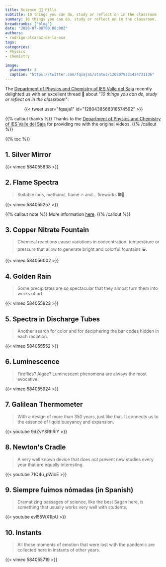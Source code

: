 ```yaml
---
title: Science 💊💊 Pills
subtitle: 10 things you can do, study or reflect on in the classroom
summary: 10 things you can do, study or reflect on in the classroom.
breadcrumbs: ["blog"]
date: "2020-07-08T00:00:00Z"
authors:
- rodrigo-alcaraz-de-la-osa
tags:
categories:
- Physics
- Chemistry

image:
  placement: 3
  caption: "https://twitter.com/fqsaja1/status/1268079331424731136"
---
```


The [Department of Physics and Chemistry of IES Valle del Saja](http://www.fqsaja.com) recently delighted us with an excellent thread 🧵 about "*10 things you can do, study or reflect on in the classroom*":

<div align="center">
{{< tweet user="fqsaja1" id="1280438568318574592" >}}
</div>

{{% callout thanks %}}
Thanks to the [Department of Physics and Chemistry of IES Valle del Saja](http://www.fqsaja.com) for providing me with the original videos.
{{% /callout %}}

{{% toc %}}

## 1. Silver Mirror
{{< vimeo 584055638 >}}

## 2. Flame Spectra
> Suitable ions, methanol, flame 🔥 and... fireworks 🎆🎇.

{{< vimeo 584055257 >}}

{{% callout note %}}
More information [here](https://www.usgs.gov/media/images/what-minerals-produce-colors-fireworks).
{{% /callout %}}

## 3. Copper Nitrate Fountain
> Chemical reactions cause variations in concentration, temperature or pressure that allow to generate bright and colorful fountains ⛲.

{{< vimeo 584056002 >}}

## 4. Golden Rain
> Some precipitates are so spectacular that they almost turn them into works of art.

{{< vimeo 584055823 >}}

## 5. Spectra in Discharge Tubes
> Another search for color and for deciphering the bar codes hidden in each radiation.

{{< vimeo 584055552 >}}

## 6. Luminescence
> Fireflies? Algae? Luminescent phenomena are always the most evocative.

{{< vimeo 584055924 >}}

## 7. Galilean Thermometer
> With a design of more than 350 years, just like that. It connects us to the essence of liquid buoyancy and expansion.

{{< youtube 9dZvYSRhRiY >}}

## 8. Newton's Cradle
> A very well known device that does not prevent new studies every year that are equally interesting.

{{< youtube 71Q4u_pWioE >}}

## 9. Siempre fuimos nómadas (in Spanish)
> Dramatizing passages of science, like the best Sagan here, is something that usually works very well with students.

{{< youtube evl55WX1IpU >}}

## 10. Instants
> All those moments of emotion that were lost with the pandemic are collected here in instants of other years.

{{< vimeo 584055719 >}}